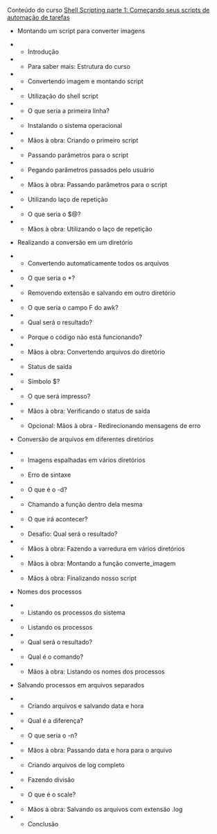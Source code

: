 Conteúdo do curso [Shell Scripting parte 1: Começando seus scripts de automação de tarefas](https://cursos.alura.com.br/course/shellscripting)

 - Montando um script para converter imagens
 - - Introdução
 - - Para saber mais: Estrutura do curso
 - - Convertendo imagem e montando script
 - - Utilização do shell script
 - - O que seria a primeira linha?
 - - Instalando o sistema operacional
 - - Mãos à obra: Criando o primeiro script
 - - Passando parâmetros para o script
 - - Pegando parâmetros passados pelo usuário
 - - Mãos à obra: Passando parâmetros para o script
 - - Utilizando laço de repetição
 - - O que seria o $@?
 - - Mãos à obra: Utilizando o laço de repetição

 - Realizando a conversão em um diretório
 - - Convertendo automaticamente todos os arquivos
 - - O que seria o *?
 - - Removendo extensão e salvando em outro diretório
 - - O que seria o campo F do awk?
 - - Qual será o resultado?
 - - Porque o código não está funcionando?
 - - Mãos à obra: Convertendo arquivos do diretório
 - - Status de saída
 - - Símbolo $?
 - - O que será impresso?
 - - Mãos à obra: Verificando o status de saída
 - - Opcional: Mãos à obra - Redirecionando mensagens de erro

 - Conversão de arquivos em diferentes diretórios
 - - Imagens espalhadas em vários diretórios
 - - Erro de sintaxe
 - - O que é o -d?
 - - Chamando a função dentro dela mesma
 - - O que irá acontecer?
 - - Desafio: Qual será o resultado?
 - - Mãos à obra: Fazendo a varredura em vários diretórios
 - - Mãos à obra: Montando a função converte_imagem
 - - Mãos à obra: Finalizando nosso script

 - Nomes dos processos
 - - Listando os processos do sistema
 - - Listando os processos
 - - Qual será o resultado?
 - - Qual é o comando?
 - - Mãos à obra: Listando os nomes dos processos

 - Salvando processos em arquivos separados
 - - Criando arquivos e salvando data e hora
 - - Qual é a diferença?
 - - O que seria o -n?
 - - Mãos à obra: Passando data e hora para o arquivo
 - - Criando arquivos de log completo
 - - Fazendo divisão
 - - O que é o scale?
 - - Mãos à obra: Salvando os arquivos com extensão .log
 - - Conclusão

